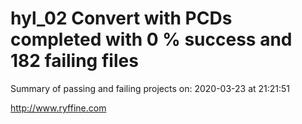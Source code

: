# hyl_02 Convert with PCDs completed with 0 % success and 182 failing files

Summary of passing and failing projects on: 2020-03-23 at 21:21:51

http://www.ryffine.com
